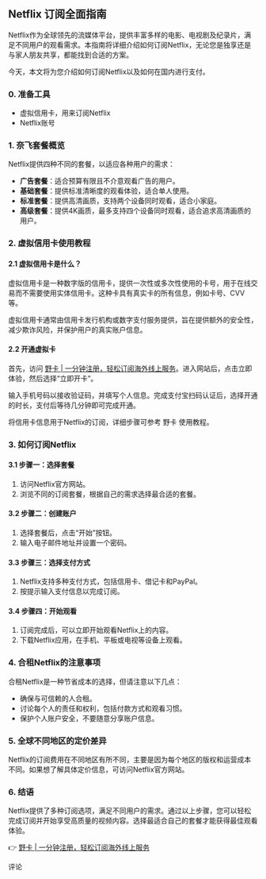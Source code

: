 ## Netflix 订阅全面指南

Netflix作为全球领先的流媒体平台，提供丰富多样的电影、电视剧及纪录片，满足不同用户的观看需求。本指南将详细介绍如何订阅Netflix，无论您是独享还是与家人朋友共享，都能找到合适的方案。

今天，本文将为您介绍如何订阅Netflix以及如何在国内进行支付。

### 0. 准备工具

- 虚拟信用卡，用来订阅Netflix
- Netflix账号

### 1. 奈飞套餐概览

Netflix提供四种不同的套餐，以适应各种用户的需求：

- **广告套餐**：适合预算有限且不介意观看广告的用户。
- **基础套餐**：提供标准清晰度的观看体验，适合单人使用。
- **标准套餐**：提供高清画质，支持两个设备同时观看，适合小家庭。
- **高级套餐**：提供4K画质，最多支持四个设备同时观看，适合追求高清画质的用户。

### 2. 虚拟信用卡使用教程

#### 2.1 虚拟信用卡是什么？

虚拟信用卡是一种数字版的信用卡，提供一次性或多次性使用的卡号，用于在线交易而不需要使用实体信用卡。这种卡具有真实卡的所有信息，例如卡号、CVV等。

虚拟信用卡通常由信用卡发行机构或数字支付服务提供，旨在提供额外的安全性，减少欺诈风险，并保护用户的真实账户信息。

#### 2.2 开通虚拟卡

首先，访问 [野卡 | 一分钟注册，轻松订阅海外线上服务](https://bit.ly/bewildcard)。进入网站后，点击立即体验，然后选择“立即开卡”。

输入手机号码以接收验证码，并填写个人信息。完成支付宝扫码认证后，选择开通的时长，支付后等待几分钟即可完成开通。

将信用卡信息用于Netflix的订阅，详细步骤可参考 野卡 使用教程。

### 3. 如何订阅Netflix

#### 3.1 步骤一：选择套餐

1. 访问Netflix官方网站。
2. 浏览不同的订阅套餐，根据自己的需求选择最合适的套餐。

#### 3.2 步骤二：创建账户

1. 选择套餐后，点击“开始”按钮。
2. 输入电子邮件地址并设置一个密码。

#### 3.3 步骤三：选择支付方式

1. Netflix支持多种支付方式，包括信用卡、借记卡和PayPal。
2. 按提示输入支付信息以完成订阅。

#### 3.4 步骤四：开始观看

1. 订阅完成后，可以立即开始观看Netflix上的内容。
2. 下载Netflix应用，在手机、平板或电视等设备上观看。

### 4. 合租Netflix的注意事项

合租Netflix是一种节省成本的选择，但请注意以下几点：

- 确保与可信赖的人合租。
- 讨论每个人的责任和权利，包括付款方式和观看习惯。
- 保护个人账户安全，不要随意分享账户信息。

### 5. 全球不同地区的定价差异

Netflix的订阅费用在不同地区有所不同，主要是因为每个地区的版权和运营成本不同。如果想了解具体定价信息，可访问Netflix官方网站。

### 6. 结语

Netflix提供了多种订阅选项，满足不同用户的需求。通过以上步骤，您可以轻松完成订阅并开始享受高质量的视频内容。选择最适合自己的套餐才能获得最佳观看体验。

👉 [野卡 | 一分钟注册，轻松订阅海外线上服务](https://bit.ly/bewildcard)

评论